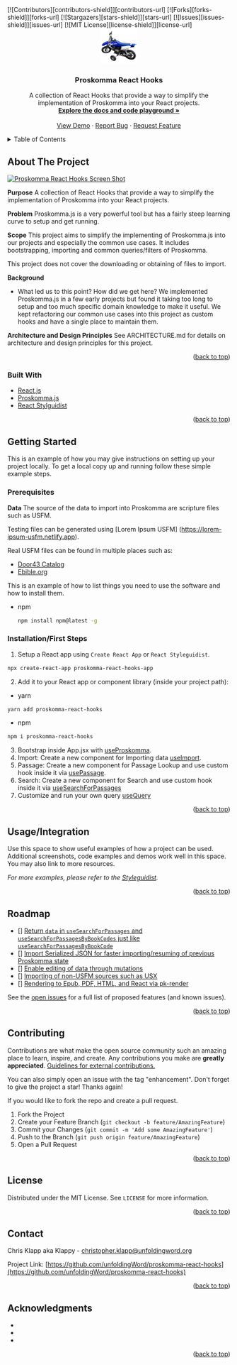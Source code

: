 <div id="top"></div>
<!-- PROJECT SHIELDS -->
<!--
*** I'm using markdown "reference style" links for readability.
*** Reference links are enclosed in brackets [ ] instead of parentheses ( ).
*** See the bottom of this document for the declaration of the reference variables
*** for contributors-url, forks-url, etc. This is an optional, concise syntax you may use.
*** https://www.markdownguide.org/basic-syntax/#reference-style-links
-->
[![Contributors][contributors-shield]][contributors-url]
[![Forks][forks-shield]][forks-url]
[![Stargazers][stars-shield]][stars-url]
[![Issues][issues-shield]][issues-url]
[![MIT License][license-shield]][license-url]


<!-- PROJECT LOGO -->
<br />
<div align="center">
  <a href="https://github.com/unfoldingWord/proskomma-react-hooks">
    <img src="public/logo500.png" alt="Logo" width="80" height="80">
  </a>

<h3 align="center">Proskomma React Hooks</h3>
  <p align="center">
    A collection of React Hooks that provide a way to simplify the implementation of Proskomma into your React projects.
    <br />
    <a href="https://proskomma-react-hooks.netlify.app"><strong>Explore the docs and code playground »</strong></a>
    <br />
    <br />
    <a href="https://proskomma-react-hooks.netlify.app">View Demo</a>
    ·
    <a href="https://github.com/unfoldingWord/proskomma-react-hooks/issues">Report Bug</a>
    ·
    <a href="https://github.com/unfoldingWord/proskomma-react-hooks/issues">Request Feature</a>
  </p>
</div>


<!-- TABLE OF CONTENTS -->
<details>
  <summary>Table of Contents</summary>
  <ol>
    <li>
      <a href="#about-the-project">About The Project</a>
      <ul>
        <li><a href="#built-with">Built With</a></li>
      </ul>
    </li>
    <li>
      <a href="#getting-started">Getting Started</a>
      <ul>
        <li><a href="#prerequisites">Prerequisites</a></li>
        <li><a href="#installation">Installation</a></li>
      </ul>
    </li>
    <li><a href="#usage">Usage</a></li>
    <li><a href="#roadmap">Roadmap</a></li>
    <li><a href="#contributing">Contributing</a></li>
    <li><a href="#license">License</a></li>
    <li><a href="#contact">Contact</a></li>
    <li><a href="#acknowledgments">Acknowledgments</a></li>
  </ol>
</details>



<!-- ABOUT THE PROJECT -->
## About The Project

[![Proskomma React Hooks Screen Shot][product-screenshot]](public/screen-shot.png)

**Purpose**
A collection of React Hooks that provide a way to simplify the implementation of Proskomma into your React projects.

**Problem**
Proskomma.js is a very powerful tool but has a fairly steep learning curve to setup and get running.

**Scope**
This project aims to simplify the implementing of Proskomma.js into our projects and especially the common use cases. It includes bootstrapping, importing and common queries/filters of Proskomma.

This project does not cover the downloading or obtaining of files to import.

**Background**
- What led us to this point? How did we get here?
We implemented Proskomma.js in a few early projects but found it taking too long to setup and too much specific domain knowledge to make it useful. We kept refactoring our common use cases into this project as custom hooks and have a single place to maintain them.

**Architecture and Design Principles**
See ARCHITECTURE.md for details on architecture and design principles for this project.

<p align="right">(<a href="#top">back to top</a>)</p>



### Built With

* [React.js](https://reactjs.org/)
* [Proskomma.js](https://github.com/mvahowe/proskomma-js)
* [React Stylguidist](https://react-styleguidist.js.org)

<p align="right">(<a href="#top">back to top</a>)</p>


<!-- GETTING STARTED -->
## Getting Started

This is an example of how you may give instructions on setting up your project locally.
To get a local copy up and running follow these simple example steps.


### Prerequisites

**Data**
The source of the data to import into Proskomma are scripture files such as USFM.

Testing files can be generated using [Lorem Ipsum USFM] (https://lorem-ipsum-usfm.netlify.app). 

Real USFM files can be found in multiple places such as:
- [Door43 Catalog](https://git.door43.org/catalog)
- [Ebible.org](https://ebible.org/Scriptures/)


This is an example of how to list things you need to use the software and how to install them.
* npm
  ```sh
  npm install npm@latest -g
  ```

### Installation/First Steps

1. Setup a React app using `Create React App` or `React Styleguidist`.
  ```sh
  npx create-react-app proskomma-react-hooks-app
  ```
2. Add it to your React app or component library (inside your project path):
  * yarn
  ```sh
  yarn add proskomma-react-hooks
  ```
  * npm
  ```sh
  npm i proskomma-react-hooks
  ```
3. Bootstrap inside App.jsx with [useProskomma](https://proskomma-react-hooks.netlify.app/#useproskomma).
4. Import: Create a new component for Importing data [useImport](https://proskomma-react-hooks.netlify.app/#useimport).
5. Passage: Create a new component for Passage Lookup and use custom hook inside it via [usePassage](https://proskomma-react-hooks.netlify.app/#usepassage).
6. Search: Create a new component for Search and use custom hook inside it via [useSearchForPassages](https://proskomma-react-hooks.netlify.app/#usesearchforpassages)
7. Customize and run your own query [useQuery](https://proskomma-react-hooks.netlify.app/#usequery)

<p align="right">(<a href="#top">back to top</a>)</p>


<!-- USAGE EXAMPLES -->
## Usage/Integration

Use this space to show useful examples of how a project can be used. Additional screenshots, code examples and demos work well in this space. You may also link to more resources.

_For more examples, please refer to the [Styleguidist](https://proskomma-react-hooks.netlify.app/#usequery)._

<p align="right">(<a href="#top">back to top</a>)</p>


<!-- ROADMAP -->
## Roadmap

- [] [Return `data` in `useSearchForPassages` and `useSearchForPassagesByBookCodes` just like `useSearchForPassagesByBookCode`](https://github.com/unfoldingWord/proskomma-react-hooks/issues/16)
- [] [Import Serialized JSON for faster importing/resuming of previous Proskomma state](https://github.com/unfoldingWord/proskomma-react-hooks/issues/4)
- [] [Enable editing of data through mutations](https://github.com/unfoldingWord/proskomma-react-hooks/issues/7)
- [] [Importing of non-USFM sources such as USX](https://github.com/unfoldingWord/proskomma-react-hooks/issues/3)
- [] [Rendering to Epub, PDF, HTML, and React via pk-render](https://github.com/unfoldingWord/proskomma-react-hooks/issues/11)

See the [open issues](https://github.com/unfoldingWord/proskomma-react-hooks/issues) for a full list of proposed features (and known issues).

<p align="right">(<a href="#top">back to top</a>)</p>


<!-- CONTRIBUTING -->
## Contributing

Contributions are what make the open source community such an amazing place to learn, inspire, and create. Any contributions you make are **greatly appreciated**.  [Guidelines for external contributions.](https://forum.door43.org)

You can also simply open an issue with the tag "enhancement".
Don't forget to give the project a star! Thanks again!

If you would like to fork the repo and create a pull request. 

1. Fork the Project
2. Create your Feature Branch (`git checkout -b feature/AmazingFeature`)
3. Commit your Changes (`git commit -m 'Add some AmazingFeature'`)
4. Push to the Branch (`git push origin feature/AmazingFeature`)
5. Open a Pull Request

<p align="right">(<a href="#top">back to top</a>)</p>


<!-- LICENSE -->
## License

Distributed under the MIT License. See `LICENSE` for more information.

<p align="right">(<a href="#top">back to top</a>)</p>


<!-- CONTACT -->
## Contact

Chris Klapp aka Klappy - christopher.klapp@unfoldingword.org

Project Link: [https://github.com/unfoldingWord/proskomma-react-hooks](https://github.com/unfoldingWord/proskomma-react-hooks)

<p align="right">(<a href="#top">back to top</a>)</p>



<!-- ACKNOWLEDGMENTS -->
## Acknowledgments

* []()
* []()
* []()

<p align="right">(<a href="#top">back to top</a>)</p>



<!-- MARKDOWN LINKS & IMAGES -->
<!-- https://www.markdownguide.org/basic-syntax/#reference-style-links -->
[contributors-shield]: https://img.shields.io/github/contributors/github_username/repo_name.svg?style=for-the-badge
[contributors-url]: https://github.com/github_username/repo_name/graphs/contributors
[forks-shield]: https://img.shields.io/github/forks/github_username/repo_name.svg?style=for-the-badge
[forks-url]: https://github.com/github_username/repo_name/network/members
[stars-shield]: https://img.shields.io/github/stars/github_username/repo_name.svg?style=for-the-badge
[stars-url]: https://github.com/github_username/repo_name/stargazers
[issues-shield]: https://img.shields.io/github/issues/github_username/repo_name.svg?style=for-the-badge
[issues-url]: https://github.com/github_username/repo_name/issues
[license-shield]: https://img.shields.io/github/license/github_username/repo_name.svg?style=for-the-badge
[license-url]: https://github.com/github_username/repo_name/blob/master/LICENSE.txt
[linkedin-shield]: https://img.shields.io/badge/-LinkedIn-black.svg?style=for-the-badge&logo=linkedin&colorB=555
[linkedin-url]: https://linkedin.com/in/linkedin_username
[product-screenshot]: images/screenshot.png
